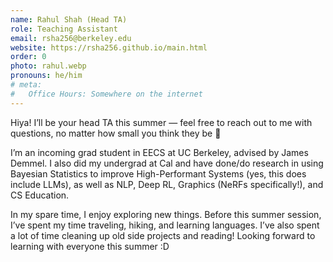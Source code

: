 ```yaml
---
name: Rahul Shah (Head TA)
role: Teaching Assistant
email: rsha256@berkeley.edu
website: https://rsha256.github.io/main.html
order: 0
photo: rahul.webp
pronouns: he/him
# meta:
#   Office Hours: Somewhere on the internet
---
```


Hiya! I’ll be your head TA this summer — feel free to reach out
to me with questions, no matter how small you think they be 🙂

I’m an incoming grad student in EECS at UC Berkeley, advised by
James Demmel. I also did my undergrad at Cal and have done/do
research in using Bayesian Statistics to improve High-Performant
Systems (yes, this does include LLMs), as well as NLP, Deep RL,
Graphics (NeRFs specifically!), and CS Education.

In my spare time, I enjoy exploring new things. Before this
summer session, I’ve spent my time traveling, hiking, and
learning languages. I’ve also spent a lot of time cleaning up
old side projects and reading! Looking forward to learning with
everyone this summer :D
